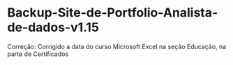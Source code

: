 # Backup-Site-de-Portfolio-Analista-de-dados-v1.15
Correção: Corrigido a data do curso Microsoft Excel na seção Educação, na parte de Certificados
